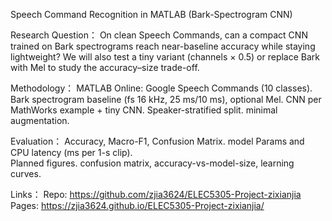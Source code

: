 Speech Command Recognition in MATLAB (Bark-Spectrogram CNN)

Research Question： 
On clean Speech Commands, can a compact CNN trained on Bark spectrograms reach near-baseline accuracy while staying lightweight? 
We will also test a tiny variant (channels × 0.5) or replace Bark with Mel to study the accuracy–size trade-off.

Methodology：
MATLAB Online: Google Speech Commands (10 classes). 
Bark spectrogram baseline (fs 16 kHz, 25 ms/10 ms), optional Mel. 
CNN per MathWorks example + tiny CNN. Speaker-stratified split.
minimal augmentation.

Evaluation： Accuracy, Macro-F1, Confusion Matrix. 
model Params and CPU latency (ms per 1-s clip).  
Planned figures. confusion matrix, accuracy-vs-model-size, learning curves.

Links：
Repo: https://github.com/zjia3624/ELEC5305-Project-zixianjia
Pages: https://zjia3624.github.io/ELEC5305-Project-zixianjia/
